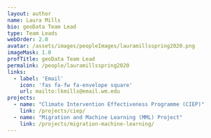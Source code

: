 ```yaml
---
layout: author
name: Laura Mills
bio: geoData Team Lead
type: Team Leads
webOrder: 2.0
avatar: /assets/images/peopleImages/lauramillsspring2020.png
imageMask: 1.0
profTitle: geoData Team Lead
permalink: /people/lauramillsspring2020
links:
  - label: 'Email'
    icon: 'fas fa-fw fa-envelope square'
    url: mailto:lkmills@email.wm.edu
projects:
  - name: "Climate Intervention Effectiveness Programme (CIEP)"
    link: /projects/ciep/
  - name: "Migration and Machine Learning (MML) Project"
    link: /projects/migration-machine-learning/
---
```

